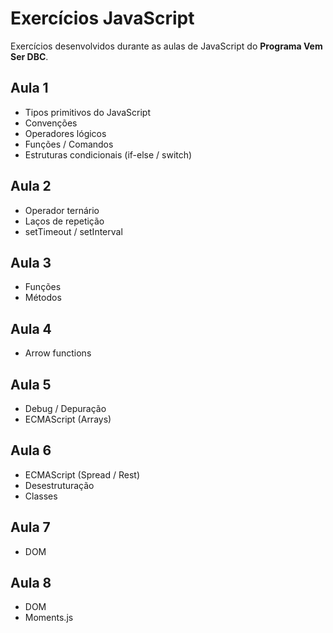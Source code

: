 # Exercícios JavaScript

Exercícios desenvolvidos durante as aulas de JavaScript do **Programa Vem Ser DBC**.

## Aula 1

- Tipos primitivos do JavaScript
- Convenções
- Operadores lógicos
- Funções / Comandos
- Estruturas condicionais (if-else / switch)

## Aula 2

- Operador ternário
- Laços de repetição
- setTimeout / setInterval

## Aula 3

- Funções
- Métodos

## Aula 4

- Arrow functions

## Aula 5

- Debug / Depuração
- ECMAScript (Arrays)

## Aula 6
- ECMAScript (Spread / Rest)
- Desestruturação
- Classes

## Aula 7
- DOM

## Aula 8
- DOM
- Moments.js